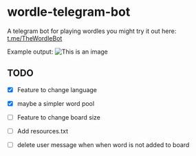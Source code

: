 # wordle-telegram-bot
A telegram bot for playing wordles
you might try it out here: [t.me/TheWordleBot](https://www.t.me/TheWordleBot)

Example output:
![This is an image](https://github.com/valenbar/wordle-telegram-bot/blob/main/res/sample-output.png?raw=true)

## TODO

- [x] Feature to change language
- [x] maybe a simpler word pool
- [ ] Feature to change board size
- [ ] Add resources.txt
- [ ] delete user message when when word is not added to board

